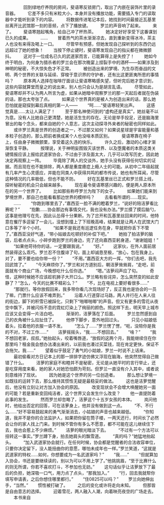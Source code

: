 　　
　　回到绿地疗养院的房间，斐语寒反锁房门，取出了内嵌在装饰片里的录音器。
　　它差不多只有米粒大小，本身并没有播放功能，需要插入专门的读取器中才能听到录下的内容。
　　将数据传进笔记本后，她找到时间最接近瓦基里丝离开比武馆那一刻的音频，点下了播放键。
　　罗兰的声音响了起来。
　　来了。
　　斐语寒翘起嘴角，给自己冲了杯热茶。
　　她决定好好享受下这番谋划已久的成果。
　　……
　　冒着热气的茶水渐渐凉去，直到重新变得冰冷，茶主人也没有来得及喝上一口。
　　尽管早有预感，但她发现自己探听到的东西仍远远超过了她的想象！
　　当按下停止键时，斐语寒发现自己的指尖都在微微颤抖。
　　这对于一位成名已久的武道家而言，已能算得上是失控了！
　　她如今终于明白，为何身为猎杀者的罗兰会在那次晚宴上捏裂手中的酒杯——如果涉及到神明的秘密，不大惊失色才不正常。
　　被创造出来的梦境、为生存而奋战的文明、两个世界的关联与延续、穿梭于意识界的守护者，还有比这更匪夷所思的事情吗？
　　原本两人选择在咖啡厅面谈让斐语寒略感失望，但听完后她才意识到，这些内容就算堂而皇之的说出来，别人也只会认为是胡言乱语。
　　尽管如此，斐语寒却并不认为两人所言为虚，如果从她暗中观察罗兰的那一天起后者就在伪装的话，那也太夸张了点。
　　如果这个世界真的是被人为创造出来的话，那么她恐怕就是窥探到幕后真相的第一人——
　　“呵……”斐语寒轻笑出声。
　　这感觉真是……太让人满足了！
　　至于那名神使问到的“虚构还是真实”，她丝毫不以为意。没有人比她自己更清楚，她是活生生的存在。无论是举手投足，还是脑海里冒出的每个念头，都来自她的个人意志，这次主动探寻外来者的秘密也同样如此。
　　或许罗兰真是世界的创造者之一，不过那又如何？如果说星球是宇宙能量和基本粒子创造的，那么把前者换成某个人也没啥本质区别。
　　斐语寒靠在椅子上，任由身子微微颤栗，享受着这久违的快乐。
　　许久之后，激动的心绪才渐渐恢复平静。
　　按理说，关于神明妄图毁灭该世界、以及堕魔者的本质这类关键情报应该上报给武道家协会，不过由于涉及面太大，几乎可以改写历史，因此她决定再观察上一阵。
　　毕竟除了两人的交谈外，她手头没有获得任何切实的证据。而且现在也不能排除，两人都是重度癔症上瘾人士的可能。从初中二年级起就有几率产生心灵感应，并能在同类人中获得共鸣的都市传说，她也有所耳闻，尽管这种情况的几率极低，但也不能不防。
　　好在瓦基里丝已正式和罗兰搭上线，探听秘密的机会只会越来越多。
　　现在最令斐语寒感兴趣的，便是两人原本所在的另一个世界了。
　　比如那些称呼罗兰为陛下的女子。
　　如果她们能来到梦境世界，那自己也能看看那边世界的模样吗？
　　去看看所谓的……现实。
　　……
　　“你跑到哪里去了，”嘉西亚一脸不满的瞪着罗兰，“说好的陪洁萝看比赛呢？”
　　“抱歉……协会那边有事情交代，我也没有办法。”罗兰摸了摸后脑勺，这事是他理亏在先，因此认怂得十分果断。为了岔开和瓦基里丝回来的时间，他特意在餐厅多逗留了一会儿，没想到撞上了下班晚高峰，结果就是让两人在武馆大门口多等了半个小时。
　　“如果不是我还有巡逻任务在身，早就把你丢下不管了。”嘉西亚没好气道，“带小姑娘去吃顿好的补偿下吧。”
　　她拍了拍洁萝的脑袋，后者点点头，小碎步跑到罗兰的身边，完了还向嘉西亚躬身道，“谢谢姐姐！”
　　“如果他苛待你的话，一定要跟我说。”
　　“好。”
　　这家伙，在外人面前居然装得这么乖巧。罗兰忍不住腹诽了句，面上却诚恳至极，“放心，包在我身上。对了，要不要也给你带一份？”
　　“不用。”嘉西亚大方的一挥，“你们去吧，我先回武馆了。”
　　“今天麻烦你了。”罗兰和对方道别后，朝洁萝耸耸肩，“走吧，前面就有个商业广场，今晚想吃什么任你选。”
　　“嗯。”洁萝闷声应了句。
　　奇怪，这种时候她不应该趁机狮子大开口么。罗兰略有些诧异，怎么突然变的如此安静了？“怎么，今天的比赛不精彩么？”
　　“不，比在电视上要好看很多……”
　　“那就行。等你放假回来，我多带你看几次现场好了，反正我也是协会的一员了嘛，门票什么应该不难弄到。”
　　沿着人行道穿过马路，两人并行在人来人往的街边，脚下的积雪已被踩化，只剩下“啪唧啪唧”的声音。但又有更多的雪花从夜空中飘下，并被闪烁不息的霓虹灯染上了绚丽的颜色。照这样下去，明天早上城市应该又会变得一片洁白吧。
　　渐渐的，洁萝落在了后面。
　　罗兰忽然感到自己的衣角被什么拉扯住了。
　　他停下脚步，意外地回过头。
　　只见小姑娘低着头，拉着他的衣服一语不发。
　　“怎么了……”罗兰愣了愣，“呃，没陪你是我的不对，不过工作……”
　　洁萝摇摇头，“我……不想回去。”
　　“啥？”
　　“我不想回老家，叔叔。”她抬起头，咬着嘴唇道，“放假的这两个月，我能继续住在你那里吗？租金我会想办法凑出来的，以前我也凑过买菜钱，现在肯定更快，保证不会拖欠。我……”
　　望着似乎鼓足了勇气的小姑娘，罗兰一时说不上话来。
　　最初偷看对方日记本上的那一排排字迹仿佛又浮现在脑海，他突然觉得自己做错了什么。
　　洁萝的家庭不和睦并不是秘密，无论是从她平时的言行举止，还是吃穿用度来看，她的家人对她恐怕颇为苛刻。但罗兰一直没有介入其中，或者说刻意维持了现状。
　　因为她是这个世界的另一位创造者。
　　那么想让梦境一如既往的运转下去，那么维持其惯性无疑是最稳妥的做法。
　　这也是洁萝觉醒后，他没有立刻让对方加入协会的原因。
　　改变现状会不会增大唤醒她另一面的可能？若是重新变回纯洁者，这个世界又会发生什么改变？
　　他一直提防着此事的发生。
　　然而罗兰却忽略了，洁萝这个十五岁女孩的本体。
　　岚问他时，他给出否定的回答，可在洁萝身上，他并没有做到这一点。
　　“不、不行么……”好不容易鼓起来的勇气渐渐消去，小姑娘的声音也越来越低。
　　“你知道，我并不是你的合法监护人，如果把你留在筒子楼，一两天还行，时间长了必然会让你的家人找上门来。到时候不管你有多么不愿意，都不可能在这儿继续住下去，我也会惹上不少麻烦。”
　　洁萝的眼光暗淡下去。
　　“不过有一个方法可以扭转这一事实。”罗兰蹲下身，拍去她肩头的飘雪道。
　　“真的吗？”她猛地抬起头。
　　“加入武道家协会就行。在任何时候，协会都是觉醒者的合法收容单位，只要你决定留下，没人能扭曲你的意愿，哪怕未成年也一样。”罗兰笑道，“这就是武道家的特权……如何，你想要成为一名武道家吗？”
　　“我……”
　　“但就算加入协会，书还是要继续读的，别以为可以不用上学了。”他挑挑眉，“至于比赛什么的则无所谓，你若不喜欢打斗，不参加也无妨。”
　　这句话似乎让洁萝放下了最后的负担，她深吸一口气，用力点了点头，“那我加入。”
　　“行，回去我就帮你填写申请表，之后你想住哪里都行。”
　　“住0825可以吗？”
　　罗兰向她伸出手，“当然。”
　　惯性被打破了。
　　之后的变化或许将走向未知。
　　但那皆是自由意志的选择。
　　迎着雪花，两人融入人潮，向着映亮夜空的广场走去。
　　本书来自